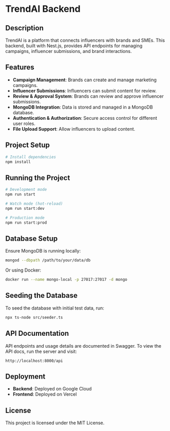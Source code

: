 # TrendAI Backend

## Description
TrendAI is a platform that connects influencers with brands and SMEs. This backend, built with Nest.js, provides API endpoints for managing campaigns, influencer submissions, and brand interactions.

## Features
- **Campaign Management**: Brands can create and manage marketing campaigns.
- **Influencer Submissions**: Influencers can submit content for review.
- **Review & Approval System**: Brands can review and approve influencer submissions.
- **MongoDB Integration**: Data is stored and managed in a MongoDB database.
- **Authentication & Authorization**: Secure access control for different user roles.
- **File Upload Support**: Allow influencers to upload content.

## Project Setup

```bash
# Install dependencies
npm install
```

## Running the Project

```bash
# Development mode
npm run start

# Watch mode (hot-reload)
npm run start:dev

# Production mode
npm run start:prod
```

## Database Setup
Ensure MongoDB is running locally:
```bash
mongod --dbpath /path/to/your/data/db
```
Or using Docker:
```bash
docker run --name mongo-local -p 27017:27017 -d mongo
```

## Seeding the Database
To seed the database with initial test data, run:
```bash
npx ts-node src/seeder.ts
```

## API Documentation
API endpoints and usage details are documented in Swagger. To view the API docs, run the server and visit:
```
http://localhost:8000/api
```

## Deployment
- **Backend**: Deployed on Google Cloud
- **Frontend**: Deployed on Vercel

## License
This project is licensed under the MIT License.

